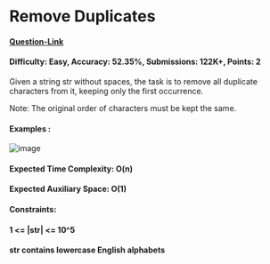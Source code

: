 # Remove Duplicates
#### [Question-Link](https://www.geeksforgeeks.org/problems/remove-duplicates3034/1)
#### Difficulty: Easy, Accuracy: 52.35%, Submissions: 122K+, Points: 2
Given a string str without spaces, the task is to remove all duplicate characters from it, keeping only the first occurrence.
  
Note: The original order of characters must be kept the same. 
  
#### Examples :
![image](https://github.com/user-attachments/assets/6a977bda-902e-47df-bc63-2f238cc76ddb)

#### Expected Time Complexity: O(n)
#### Expected Auxiliary Space: O(1)

#### Constraints:
#### 1 <= |str| <= 10^5
#### str contains lowercase English alphabets
